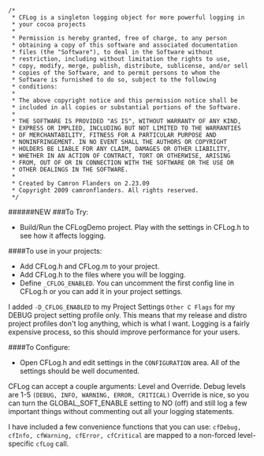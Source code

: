     /*
     * CFLog is a singleton logging object for more powerful logging in 
     * your cocoa projects
     *
     * Permission is hereby granted, free of charge, to any person
     * obtaining a copy of this software and associated documentation
     * files (the "Software"), to deal in the Software without
     * restriction, including without limitation the rights to use,
     * copy, modify, merge, publish, distribute, sublicense, and/or sell
     * copies of the Software, and to permit persons to whom the
     * Software is furnished to do so, subject to the following
     * conditions:
     * 
     * The above copyright notice and this permission notice shall be
     * included in all copies or substantial portions of the Software.
     * 
     * THE SOFTWARE IS PROVIDED "AS IS", WITHOUT WARRANTY OF ANY KIND,
     * EXPRESS OR IMPLIED, INCLUDING BUT NOT LIMITED TO THE WARRANTIES
     * OF MERCHANTABILITY, FITNESS FOR A PARTICULAR PURPOSE AND
     * NONINFRINGEMENT. IN NO EVENT SHALL THE AUTHORS OR COPYRIGHT
     * HOLDERS BE LIABLE FOR ANY CLAIM, DAMAGES OR OTHER LIABILITY,
     * WHETHER IN AN ACTION OF CONTRACT, TORT OR OTHERWISE, ARISING
     * FROM, OUT OF OR IN CONNECTION WITH THE SOFTWARE OR THE USE OR
     * OTHER DEALINGS IN THE SOFTWARE.
     * 
     * Created by Camron Flanders on 2.23.09
     * Copyright 2009 camronflanders. All rights reserved.
     */


######NEW ###To Try:
- Build/Run the CFLogDemo project. Play with the settings in 
    CFLog.h to see how it affects logging.

####To use in your projects:
- Add CFLog.h and CFLog.m to your project.
- Add CFLog.h to the files where you will be logging.
- Define `_CFLOG_ENABLED`. You can uncomment the first config 
    line in CFLog.h or you can add it in your project settings.


I added `-D_CFLOG_ENABLED` to my Project Settings `Other C Flags` 
for my DEBUG project setting profile only. This means that my 
release and distro project profiles don't log anything, which 
is what I want. Logging is a fairly expensive process, so this 
should improve performance for your users.

####To Configure:
- Open CFLog.h and edit settings in the `CONFIGURATION` area. All 
    of the settings should be well documented.

CFLog can accept a couple arguments: Level and Override.
Debug levels are 1-5 `(DEBUG, INFO, WARNING, ERROR, CRITICAL)`
Override is nice, so you can turn the GLOBAL_SOFT_ENABLE setting 
to NO (off) and still log a few important things without 
commenting out all your logging statements.

I have included a few convenience functions that you can use:
`cfDebug, cfInfo, cfWarning, cfError, cfCritical` are mapped 
to a non-forced level-specific `cfLog` call.
